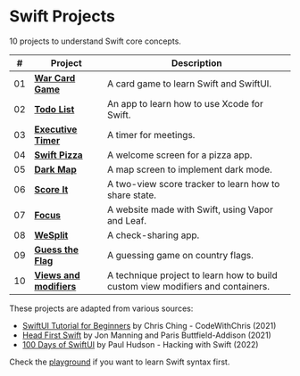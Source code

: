 # Swift Projects

10 projects to understand Swift core concepts.

| #   | Project                                      | Description                                                                     |
| --- | -------------------------------------------- | ------------------------------------------------------------------------------- |
| 01  | [**War Card Game**](01-war-card-game)        | A card game to learn Swift and SwiftUI.                                         |
| 02  | [**Todo List**](02-todo-list)                | An app to learn how to use Xcode for Swift.                                     |
| 03  | [**Executive Timer**](03-executive-timer)    | A timer for meetings.                                                           |
| 04  | [**Swift Pizza**](04-swift-pizza)            | A welcome screen for a pizza app.                                               |
| 05  | [**Dark Map**](05-dark-map)                  | A map screen to implement dark mode.                                            |
| 06  | [**Score It**](06-score-it)                  | A two-view score tracker to learn how to share state.                           |
| 07  | [**Focus**](07-focus)                        | A website made with Swift, using Vapor and Leaf.                                |
| 08  | [**WeSplit**](08-wesplit)                    | A check-sharing app.                                                            |
| 09  | [**Guess the Flag**](09-guess-the-flag)      | A guessing game on country flags.                                               |
| 10  | [**Views and modifiers**](09-guess-the-flag) | A technique project to learn how to build custom view modifiers and containers. |

These projects are adapted from various sources:

- [SwiftUI Tutorial for Beginners](https://www.youtube.com/watch?v=F2ojC6TNwws) by Chris Ching - CodeWithChris (2021)
- [Head First Swift](https://www.amazon.com/Head-First-Swift-Anthony-Gray/dp/1491922850) by Jon Manning and Paris Buttfield-Addison (2021)
- [100 Days of SwiftUI](https://www.hackingwithswift.com/100/swiftui) by Paul Hudson - Hacking with Swift (2022)

Check the [playground](playground) if you want to learn Swift syntax first.

